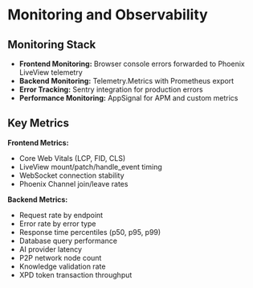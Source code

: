 # Monitoring and Observability

## Monitoring Stack

- **Frontend Monitoring:** Browser console errors forwarded to Phoenix LiveView telemetry
- **Backend Monitoring:** Telemetry.Metrics with Prometheus export
- **Error Tracking:** Sentry integration for production errors
- **Performance Monitoring:** AppSignal for APM and custom metrics

## Key Metrics

**Frontend Metrics:**
- Core Web Vitals (LCP, FID, CLS)
- LiveView mount/patch/handle_event timing
- WebSocket connection stability
- Phoenix Channel join/leave rates

**Backend Metrics:**
- Request rate by endpoint
- Error rate by error type
- Response time percentiles (p50, p95, p99)
- Database query performance
- AI provider latency
- P2P network node count
- Knowledge validation rate
- XPD token transaction throughput